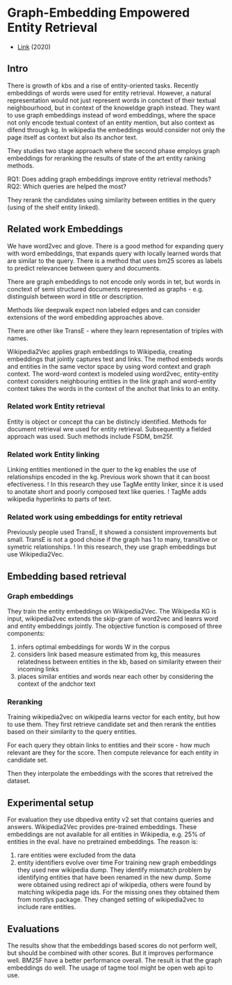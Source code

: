 # Graph-Embedding Empowered Entity Retrieval

- [Link](https://arxiv.org/abs/2005.02843) (2020)

## Intro

There is growth of kbs and a rise of entity-oriented tasks.
Recently embeddings of words were used for entity retrieval.
However, a natural representation would not just represent words in conctext of their textual neighbourhood, but in context of the knoweldge graph instead.
They want to use graph embeddings instead of word embeddings, where the space not only encode textual context of an entity mention, but also context as difend through kg.
In wikipedia the embeddings would consider not only the page itself as context but also its anchor text.

They studies two stage approach where the second phase employs graph embeddings for reranking the results of state of the art entity ranking methods.

RQ1: Does adding graph embeddings improve entity retrieval methods?
RQ2: Which queries are helped the most?

They rerank the candidates using similarity between entities in the query (using of the shelf entity linked).

## Related work Embeddings

We have word2vec and glove.
There is a good method for expanding query with word embeddings, that expands query with locally learned words that are similar to the query.
There is a method that uses bm25 scores as labels to predict relevancee between query and documents.

There are graph embeddings to not encode only words in tet, but words in conctext of semi structured documents represented as graphs - e.g. distinguish between word in title or description.

Methods like deepwalk expect non labeled edges and can consider extensions of the word embedding approaches above.

There are other like TransE - where they learn representation of triples with names.

Wikipedia2Vec applies graph embeddings to Wikipedia, creating embeddings that jointly captures test and links.
The method embeds words and entities in the same vector space by using word context and graph context.
The word-word context is modeled using word2vec, entity-entity context considers neighbouring entities in the link graph and word-entity context takes the words in the context of the anchot that links to an entity.

### Related work Entity retrieval

Entity is object or concept tha can be distincly identified.
Methods for document retrieval wre used for entity retrieval.
Subsequently a fielded approach was used.
Such methods include FSDM, bm25f.

### Related work Entity linking

Linking entities mentioned in the quer to the kg enables the use of relationships encoded in the kg.
Previous work shown that it can boost efectiveness.
! In this research they use TagMe entity linker, since it is used to anotate short and poorly composed text like queries. 
! TagMe adds wikipedia hyperlinks to parts of text.

### Related work using embeddings for entity retrieval

Previously people used TransE, it showed a consistent improvements but small.
TransE is not a good choise if the graph has 1 to many, transitive or symetric relationships.
! In this research, they use graph embeddings but use Wikipedia2Vec.

## Embedding based retrieval 

### Graph embeddings

They train the entity embeddings on Wikipedia2Vec.
The Wikipedia KG is input, wikipedia2vec extends the skip-gram of word2vec and leanrs word and entity embeddings jointly.
The objective function is composed of three components:
1. infers optimal embeddings for words W in the corpus
2. considers link based measure estimated from kg, this measures relatedness between entities in the kb, based on similarity etween their incoming links
3. places similar entities and words near each other by considering the context of the andchor text

### Reranking

Training wikipedia2vec on wikipedia learns vector for each entity, but how to use them.
They first retrieve candidate set and then rerank the entities based on their similarity to the query entities.

For each query they obtain links to entities and their score - how much relevant are they for the score.
Then compute relevance for each entity in candidate set.

Then they interpolate the embeddings with the scores that retreived the dataset.

## Experimental setup

For evaluation they use dbpediva entity v2 set that contains queries and answers.
Wikipedia2Vec provides pre-trained embeddings.
These embeddings are not available for all entities in Wikipedia, e.g. 25% of entities in the eval. have no pretrained embeddings.
The reason is:
1. rare entities were excluded from the data
2. entity identifiers evolve over time
For training new graph embeddings they used new wikipedia dump.
They identify mismatch problem by identifying entities that have been renamed in the new dump.
Some were obtained using redirect api of wikipedia, others were found by matching wikipedia page ids.
For the missing ones they obtained them from nordlys package.
They changed setting of wikipedia2vec to include rare entities.

## Evaluations

The results show that the embeddings based scores do not perform well, but should be combined with other scores.
But it improves performance well.
BM25F have a better performance overall.
The result is that the graph embeddings do well.
The usage of tagme tool might be open web api to use.